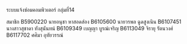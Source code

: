 ระบบแจ้งซ่อมคอมพิวเตอร์ กลุ่มที่14

สมาชิก
B5900220 นายอนุชา หาสอดส่อง
B6105600 นายวรพล ฉูดสูงเนิน
B6107451 นางสาวสุชาดา ทังสุนันทน์
B6109349 เบญญา บูรณ์เจริญ
B6113049  จิรายุ รัตนวงศ์
B6117702 ศศิมา อุทัยวรรณ์
